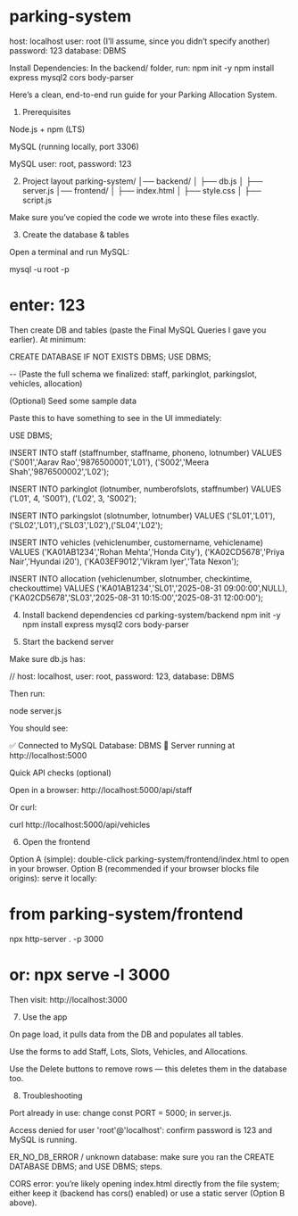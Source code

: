 # parking-system
host: localhost
user: root (I’ll assume, since you didn’t specify another)
password: 123
database: DBMS

Install Dependencies:
In the backend/ folder, run:
npm init -y
npm install express mysql2 cors body-parser


Here’s a clean, end-to-end run guide for your Parking Allocation System.

1) Prerequisites

Node.js + npm (LTS)

MySQL (running locally, port 3306)

MySQL user: root, password: 123

2) Project layout
parking-system/
│── backend/
│   ├── db.js
│   ├── server.js
│── frontend/
│   ├── index.html
│   ├── style.css
│   ├── script.js


Make sure you’ve copied the code we wrote into these files exactly.

3) Create the database & tables

Open a terminal and run MySQL:

mysql -u root -p
# enter: 123


Then create DB and tables (paste the Final MySQL Queries I gave you earlier). At minimum:

CREATE DATABASE IF NOT EXISTS DBMS;
USE DBMS;

-- (Paste the full schema we finalized: staff, parkinglot, parkingslot, vehicles, allocation)

(Optional) Seed some sample data

Paste this to have something to see in the UI immediately:

USE DBMS;

INSERT INTO staff (staffnumber, staffname, phoneno, lotnumber) VALUES
('S001','Aarav Rao','9876500001','L01'),
('S002','Meera Shah','9876500002','L02');

INSERT INTO parkinglot (lotnumber, numberofslots, staffnumber) VALUES
('L01', 4, 'S001'),
('L02', 3, 'S002');

INSERT INTO parkingslot (slotnumber, lotnumber) VALUES
('SL01','L01'),('SL02','L01'),('SL03','L02'),('SL04','L02');

INSERT INTO vehicles (vehiclenumber, customername, vehiclename) VALUES
('KA01AB1234','Rohan Mehta','Honda City'),
('KA02CD5678','Priya Nair','Hyundai i20'),
('KA03EF9012','Vikram Iyer','Tata Nexon');

INSERT INTO allocation (vehiclenumber, slotnumber, checkintime, checkouttime) VALUES
('KA01AB1234','SL01','2025-08-31 09:00:00',NULL),
('KA02CD5678','SL03','2025-08-31 10:15:00','2025-08-31 12:00:00');

4) Install backend dependencies
cd parking-system/backend
npm init -y
npm install express mysql2 cors body-parser

5) Start the backend server

Make sure db.js has:

// host: localhost, user: root, password: 123, database: DBMS


Then run:

node server.js


You should see:

✅ Connected to MySQL Database: DBMS
🚀 Server running at http://localhost:5000

Quick API checks (optional)

Open in a browser: http://localhost:5000/api/staff

Or curl:

curl http://localhost:5000/api/vehicles

6) Open the frontend

Option A (simple): double-click parking-system/frontend/index.html to open in your browser.
Option B (recommended if your browser blocks file origins): serve it locally:

# from parking-system/frontend
npx http-server . -p 3000
# or: npx serve -l 3000


Then visit: http://localhost:3000

7) Use the app

On page load, it pulls data from the DB and populates all tables.

Use the forms to add Staff, Lots, Slots, Vehicles, and Allocations.

Use the Delete buttons to remove rows — this deletes them in the database too.

8) Troubleshooting

Port already in use: change const PORT = 5000; in server.js.

Access denied for user 'root'@'localhost': confirm password is 123 and MySQL is running.

ER_NO_DB_ERROR / unknown database: make sure you ran the CREATE DATABASE DBMS; and USE DBMS; steps.

CORS error: you’re likely opening index.html directly from the file system; either keep it (backend has cors() enabled) or use a static server (Option B above).
